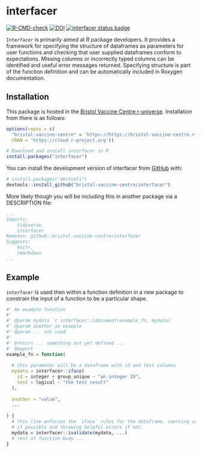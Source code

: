 
# interfacer

<!-- badges: start -->
[![R-CMD-check](https://github.com/bristol-vaccine-centre/interfacer/actions/workflows/R-CMD-check.yaml/badge.svg)](https://github.com/bristol-vaccine-centre/interfacer/actions/workflows/R-CMD-check.yaml)
[![DOI](https://zenodo.org/badge/667791472.svg)](https://zenodo.org/badge/latestdoi/667791472)
[![interfacer status
badge](https://bristol-vaccine-centre.r-universe.dev/badges/interfacer)](https://bristol-vaccine-centre.r-universe.dev)
<!-- badges: end -->

`Interfacer` is primarily aimed at R package developers. It provides a framework
for specifying the structure of dataframes as parameters for user functions and
checking that user supplied dataframes conform to expectations. Missing columns
or incorrectly typed columns can be identified and useful error messages
returned. Specifying structure is part of the function definition and can be
automatically included in Roxygen documentation.

## Installation

This package is hosted in the [Bristol Vaccine Centre
r-universe](https://https://bristol-vaccine-centre.r-universe.dev/).
Installation from there is as follows:

``` r
options(repos = c(
  "bristol-vaccine-centre" = 'https://https://bristol-vaccine-centre.r-universe.dev/',
  CRAN = 'https://cloud.r-project.org'))

# Download and install interfacer in R
install.packages("interfacer")
```

You can install the development version of interfacer from [GitHub](https://github.com/) with:

``` r
# install.packages("devtools")
devtools::install_github("bristol-vaccine-centre/interfacer")
```

More likely though you will be including this in another package via a
DESCRIPTION file:

```yaml
...
Imports: 
    tidyverse,
    interfacer
Remotes: github::bristol-vaccine-centre/interfacer
Suggests: 
    knitr,
    rmarkdown
...
```

## Example

`interfacer` is used then within a function definition in a new package to 
constrain the input of a function to be a particular shape.

```r
#' An example function
#'
#' @param mydata `r interfacer::idocument(example_fn, mydata)`
#' @param another an example   
#' @param ... not used
#'
#' @return ... something not yet defined ...
#' @export
example_fn = function(
  
  # this parameter will be a dataframe with id and test columns
  mydata = interfacer::iface(
    id = integer + group_unique ~ "an integer ID",
    test = logical ~ "the test result"
  ),
  
  another = "value",
  ...
  
) {
  # this line enforces the `iface` rules for the dataframe, coercing columns
  # if possible and throwing helpful errors if not.
  mydata = interfacer::ivalidate(mydata, ...)
  # rest of function body ...
}
```

